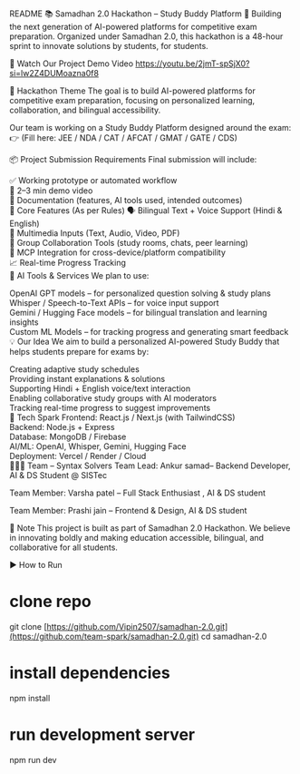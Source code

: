 README
📚 Samadhan 2.0 Hackathon – Study Buddy Platform
🚀 Building the next generation of AI-powered platforms for competitive exam preparation.   Organized under Samadhan 2.0, this hackathon is a 48-hour sprint to innovate solutions by students, for students.

🎥 Watch Our Project Demo Video
https://youtu.be/2jmT-spSjX0?si=lw2Z4DUMoazna0f8

🎯 Hackathon Theme
The goal is to build AI-powered platforms for competitive exam preparation, focusing on personalized learning, collaboration, and bilingual accessibility.

Our team is working on a Study Buddy Platform designed around the exam:   👉 (Fill here: JEE / NDA / CAT / AFCAT / GMAT / GATE / CDS)

📦 Project Submission Requirements
Final submission will include:

✅ Working prototype or automated workflow  
🎥 2–3 min demo video  
📄 Documentation (features, AI tools used, intended outcomes)  
🔎 Core Features (As per Rules)
🗣️ Bilingual Text + Voice Support (Hindi & English)  
🎥 Multimedia Inputs (Text, Audio, Video, PDF)  
🤝 Group Collaboration Tools (study rooms, chats, peer learning)  
🔗 MCP Integration for cross-device/platform compatibility  
📈 Real-time Progress Tracking  
🤖 AI Tools & Services
We plan to use:

OpenAI GPT models – for personalized question solving & study plans  
Whisper / Speech-to-Text APIs – for voice input support  
Gemini / Hugging Face models – for bilingual translation and learning insights  
Custom ML Models – for tracking progress and generating smart feedback  
💡 Our Idea
We aim to build a personalized AI-powered Study Buddy that helps students prepare for exams by:  

Creating adaptive study schedules  
Providing instant explanations & solutions  
Supporting Hindi + English voice/text interaction  
Enabling collaborative study groups with AI moderators  
Tracking real-time progress to suggest improvements  
🚀 Tech Spark
Frontend: React.js / Next.js (with TailwindCSS)  
Backend: Node.js + Express  
Database: MongoDB / Firebase  
AI/ML: OpenAI, Whisper, Gemini, Hugging Face  
Deployment: Vercel / Render / Cloud  
👨‍👩‍👦 Team – Syntax Solvers
Team Lead: Ankur samad– Backend Developer, AI & DS Student @ SISTec

Team Member: Varsha patel – Full Stack Enthusiast , AI & DS student 

Team Member: Prashi jain – Frontend & Design, AI & DS student

📢 Note
This project is built as part of Samadhan 2.0 Hackathon. We believe in innovating boldly and making education accessible, bilingual, and collaborative for all students.

▶️ How to Run
# clone repo
git clone [https://github.com/Vipin2507/samadhan-2.0.git](https://github.com/team-spark/samadhan-2.0.git)
cd samadhan-2.0

# install dependencies
npm install

# run development server
npm run dev
